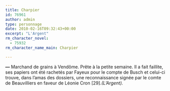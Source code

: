 ```yaml
---
title: Charpier
id: 76961
author: admin
type: personnage
date: 2010-02-16T09:32:43+00:00
excerpt: "L'Argent"
rm_character_novel:
  - 75932
rm_character_name_main: Charpier

---
```

**—** Marchand de grains à Vendôme. Prête à la petite semaine. Il a fait faillite, ses papiers ont été rachetés par Fayeux pour le compte de Busch et celui-ci trouve, dans l&rsquo;amas des dossiers, une reconnaissance signée par le comte de Beauvilliers en faveur de Léonie Cron [29]._(L&rsquo;Argent)._